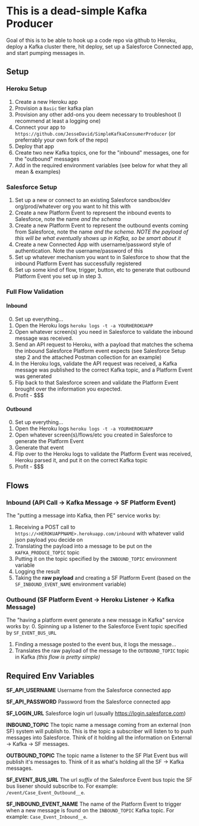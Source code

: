 # This is a dead-simple Kafka Producer

Goal of this is to be able to hook up a code repo via github to Heroku, deploy a Kafka cluster there, hit deploy, set up a Salesforce Connected app, and start pumping messages in. 

## Setup

### Heroku Setup

1. Create a new Heroku app
2. Provision a `Basic` tier kafka plan
3. Provision any other add-ons you deem necessary to troubleshoot (I recommend at least a logging one)
4. Connect your app to `https://github.com/JesseDavid/SimpleKafkaConsumerProducer` (or preferrably your own fork of the repo)
5. Deploy that app
6. Create two new Kafka topics, one for the "inbound" messages, one for the "outbound" messages
7. Add in the required environment variables (see below for what they all mean & examples)

### Salesforce Setup

1. Set up a new or connect to an existing Salesforce sandbox/dev org/prod/whatever org you want to hit this with 
2. Create a new Platform Event to represent the inbound events to Salesforce, note the name *and the schema*
3. Create a new Platform Event to represent the outbound events coming from Salesforce, note the name *and the schema*. *NOTE the payload of this will be what eventually shows up in Kafka, so be smart about it*
4. Create a new Connected App with username/password style of authentication. Note the username/password of this
5. Set up whatever mechanism you want to in Salesforce to show that the inbound Platform Event has successfully registered
6. Set up some kind of flow, trigger, button, etc to generate that outbound Platform Event you set up in step 3.


### Full Flow Validation

#### Inbound

0. Set up everything...
1. Open the Heroku logs  `heroku logs -t -a YOURHEROKUAPP`
2. Open whatever screen(s) you need in Salesforce to validate the inbound message was received.
3. Send an API request to Heroku, with a payload that matches the schema the inbound Salesforce Platform event expects (see Salesforce Setup step 2 and the attached Postman collection for an example)
4. In the Heroku logs, validate the API request was received, a Kafka message was published to the correct Kafka topic, and a Platform Event was generated
5. Flip back to that Salesforce screen and validate the Platform Event brought over the information you expected.
6. Profit - $$$

#### Outbound

0. Set up everything...
1. Open the Heroku logs  `heroku logs -t -a YOURHEROKUAPP`
2. Open whatever screen(s)/flows/etc you created in Salesforce to generate the Platform Event
3. Generate that event
4. Flip over to the Heroku logs to validate the Platform Event was received, Heroku parsed it, and put it on the correct Kafka topic
5. Profit - $$$

## Flows

### Inbound (API Call -> Kafka Message -> SF Platform Event)

The "putting a message into Kafka, then PE" service works by:
1. Receiving a POST call to `https://<HEROKUAPPNAME>.herokuapp.com/inbound` with whatever valid json payload you decide on
2. Translating the payload into a message to be put on the `KAFKA_PRODUCE_TOPIC` topic
3. Putting it on the topic specified by the `INBOUND_TOPIC` environment variable
4. Logging the result
5. Taking the **raw payload** and creating a SF Platform Event (based on the `SF_INBOUND_EVENT_NAME` environment variable)

### Outbound (SF Platform Event -> Heroku Listener -> Kafka Message)

The "having a platform event generate a new message in Kafka" service works by:
0. Spinning up a listener to the Salesforce Event topic specified by `SF_EVENT_BUS_URL`
1. Finding a message posted to the event bus, it logs the message...
2. Translates the raw payload of the message to the `OUTBOUND_TOPIC` topic in Kafka
*(this flow is pretty simple)*


## Required Env Variables

**SF_API_USERNAME** Username from the Salesforce connected app

**SF_API_PASSWORD** Password from the Salesforce connected app

**SF_LOGIN_URL** Salesforce login url (usually https://login.salesforce.com)

**INBOUND_TOPIC** The topic name a message coming from an external (non SF) system will publish to. This is the topic a subscriber will listen to to push messages into Salesforce. Think of it holding all the information on External -> Kafka -> SF messages.

**OUTBOUND_TOPIC** The topic name a listener to the SF Plat Event bus will publish it's messages to. Think of it as what's holding all the SF -> Kafka messages.

**SF_EVENT_BUS_URL** The url *suffix* of the Salesforce Event bus topic the SF bus lisener should subscribe to. For example: `/event/Case_Event_Outbound__e`.

**SF_INBOUND_EVENT_NAME** The name of the Platform Event to trigger when a new message is found on the `INBOUND_TOPIC` Kafka topic. For example: `Case_Event_Inbound__e`. 